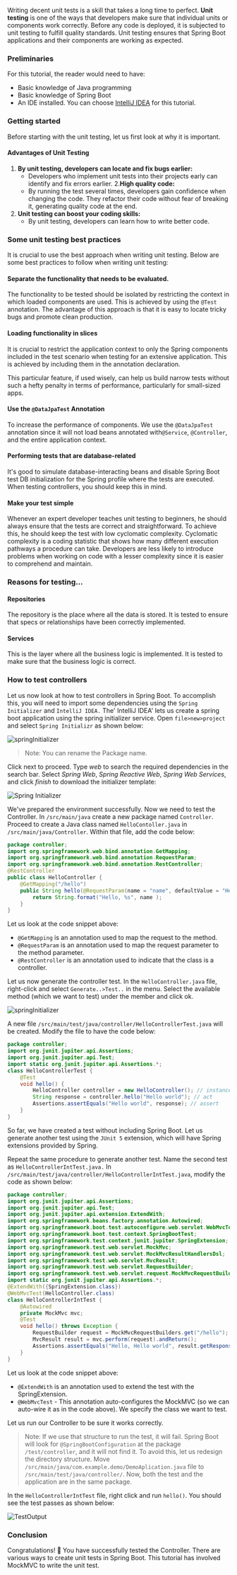 Writing decent unit tests is a skill that takes a long time to perfect. **Unit testing** is one of the ways that developers make sure that individual units or components work correctly.
Before any code is deployed, it is subjected to unit testing to fulfill quality standards. Unit testing ensures that Spring Boot applications and their components are working as expected.
### Preliminaries
For this tutorial, the reader would need to have:
- Basic knowledge of Java programming 
- Basic knowledge of Spring Boot
- An IDE installed. You can choose [IntelliJ IDEA](https://www.jetbrains.com/idea/) for this tutorial.
### Getting started
Before starting with the unit testing, let us first look at why it is important.
#### Advantages of Unit Testing
1. **By unit testing, developers can locate and fix bugs earlier:**
    - Developers who implement unit tests into their projects early can identify and fix errors earlier.
2.**High quality code:**
    - By running the test several times, developers gain confidence when changing the code. They refactor their code without fear of breaking it, generating quality code at the end.
3. **Unit testing can boost your coding skills:**  
    - By unit testing, developers can learn how to write better code.
### Some unit testing best practices
It is crucial to use the best approach when writing unit testing. Below are some best practices to follow when writing unit testing:

####  Separate the functionality that needs to be evaluated.
The functionality to be tested should be isolated by restricting the context in which loaded components are used. This is achieved by using the `@Test` annotation. The advantage of this approach is that it is easy to locate tricky bugs and promote clean production.
#### Loading functionality in slices
It is crucial to restrict the application context to only the Spring components included in the test scenario when testing for an extensive application. This is achieved by including them in the annotation declaration.

This particular feature, if used wisely, can help us build narrow tests without such a hefty penalty in terms of performance, particularly for small-sized apps.
#### Use the `@DataJpaTest` Annotation
To increase the performance of components. We use the `@DataJpaTest` annotation since it will not load beans annotated with`@Service`, `@Controller`, and the entire application context.
#### Performing tests that are database-related
It's good to simulate database-interacting beans and disable Spring Boot test DB initialization for the Spring profile where the tests are executed. When testing controllers, you should keep this in mind.
#### Make your test simple
Whenever an expert developer teaches unit testing to beginners, he should always ensure that the tests are correct and straightforward. To achieve this, he should keep the test with low cyclomatic complexity. Cyclomatic complexity is a coding statistic that shows how many different execution pathways a procedure can take. Developers are less likely to introduce problems when working on code with a lesser complexity since it is easier to comprehend and maintain.
### Reasons for testing...
#### Repositories
The repository is the place where all the data is stored. It is tested to ensure that specs or relationships have been correctly implemented.
#### Services
This is the layer where all the business logic is implemented. It is tested to make sure that the business logic is correct.
### How to test controllers
Let us now look at how to test controllers in Spring Boot. To accomplish this, you will need to import some dependencies using the `Spring Initializer` and `IntelliJ IDEA.` The' IntelliJ IDEA' lets us create a spring boot application using the spring initializer service. Open `file>new>project` and select `Spring Initializr` as shown below:

![springInitializer](/engineering-education/getting-started-with-unit-testing-with-spring-boot/springInitializer.png)

> Note: You can rename the Package name.

Click next to proceed. Type *web* to search the required dependencies in the search bar. Select *Spring Web*, *Spring Reactive Web*, *Spring Web Services*, and click *finish* to download the initializer template:

![Spring Initializer](/engineering-education/getting-started-with-unit-testing-with-spring-boot/springInitializerDependency.png)

We've prepared the environment successfully. Now we need to test the Controller.
In `/src/main/java` create a new package named `Controller`. Proceed to create a Java class named `HelloContoller.java` in  `/src/main/java/Controller`. Within that file, add the code below:
```java
package controller;
import org.springframework.web.bind.annotation.GetMapping;
import org.springframework.web.bind.annotation.RequestParam;
import org.springframework.web.bind.annotation.RestController;
@RestController
public class HelloController {
    @GetMapping("/hello")
    public String hello(@RequestParam(name = "name", defaultValue = "Hello world") String name){
        return String.format("Hello, %s", name );
    }
}
```
Let us look at the code snippet above:
- `@GetMapping` is an annotation used to map the request to the method.
- `@RequestParam` is an annotation used to map the request parameter to the method parameter.
- `@RestController` is an annotation used to indicate that the class is a controller.

Let us now generate the controller test.  In the `HelloController.java` file, right-click and select `Generate..>Test..` in the menu. Select the available method (which we want to test) under the member and click ok.

![springInitializer](/engineering-education/getting-started-with-unit-testing-with-spring-boot/testing.png)

A new file `/src/main/test/java/controller/HelloControllerTest.java` will be created. Modify the file to have the code below:
```java
package controller;
import org.junit.jupiter.api.Assertions;
import org.junit.jupiter.api.Test;
import static org.junit.jupiter.api.Assertions.*;
class HelloControllerTest {
    @Test
    void hello() {
        HelloController controller = new HelloController(); // instance of the controller
        String response = controller.hello("Hello world"); // act
        Assertions.assertEquals("Hello world", response); // assert
    }
}
```
So far, we have created a test without including Spring Boot. Let us generate another test using the `JUnit 5` extension, which will have Spring extensions provided by Spring.  

Repeat the same procedure to generate another test. Name the second test as `HelloControllerIntTest.java.` In `/src/main/test/java/controller/HelloControllerIntTest.java`, modify the code as shown below:
```java
package controller;
import org.junit.jupiter.api.Assertions;
import org.junit.jupiter.api.Test;
import org.junit.jupiter.api.extension.ExtendWith;
import org.springframework.beans.factory.annotation.Autowired;
import org.springframework.boot.test.autoconfigure.web.servlet.WebMvcTest;
import org.springframework.boot.test.context.SpringBootTest;
import org.springframework.test.context.junit.jupiter.SpringExtension;
import org.springframework.test.web.servlet.MockMvc;
import org.springframework.test.web.servlet.MockMvcResultHandlersDsl;
import org.springframework.test.web.servlet.MvcResult;
import org.springframework.test.web.servlet.RequestBuilder;
import org.springframework.test.web.servlet.request.MockMvcRequestBuilders;
import static org.junit.jupiter.api.Assertions.*;
@ExtendWith({SpringExtension.class})
@WebMvcTest(HelloController.class)
class HelloControllerIntTest {
    @Autowired
    private MockMvc mvc;
    @Test
    void hello() throws Exception {
        RequestBuilder request = MockMvcRequestBuilders.get("/hello");
        MvcResult result = mvc.perform(request).andReturn();
        Assertions.assertEquals("Hello, Hello world", result.getResponse().getContentAsString());
    }
}
```
Let us look at the code snippet above:
- `@ExtendWith` is an annotation used to extend the test with the SpringExtension.
- `@WebMvcTest` - This annotation auto-configures the MockMVC (so we can auto-wire it as in the code above). We specify the class we want to test.

Let us run our Controller to be sure it works correctly.

> Note: If we use that structure to run the test, it will fail. Spring Boot will look for `@SpringBootConfiguration` at the package `/test/controller`, and it will not find it. To avoid this, let us redesign the directory structure. Move `/src/main/java/com.example.demo/DemoAplication.java` file to `/src/main/test/java/controller/`. Now, both the test and the application are in the same package.

In the `HelloControllerIntTest` file, right click and run `hello()`. You should see the test passes as shown below:

![TestOutput](/engineering-education/getting-started-with-unit-testing-with-spring-boot/output.png)

### Conclusion
Congratulations! 🚀 You have successfully tested the Controller. There are various ways to create unit tests in Spring Boot. This tutorial has involved MockMVC to write the unit test.
